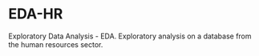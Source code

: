 # EDA-HR
Exploratory Data Analysis - EDA. Exploratory analysis on a database from the human resources sector.
